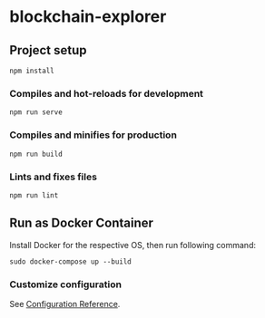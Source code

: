 # blockchain-explorer

## Project setup
```
npm install
```

### Compiles and hot-reloads for development
```
npm run serve
```

### Compiles and minifies for production
```
npm run build
```

### Lints and fixes files
```
npm run lint
```

## Run as Docker Container
Install Docker for the respective OS, then run following command:
```
sudo docker-compose up --build
```

### Customize configuration
See [Configuration Reference](https://cli.vuejs.org/config/).
